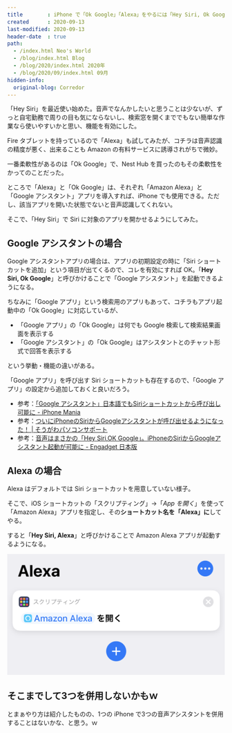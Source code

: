 ```yaml
---
title        : iPhone で「Ok Google」「Alexa」をやるには「Hey Siri, Ok Google」「Hey Siri, Alexa」と呼ぶ
created      : 2020-09-13
last-modified: 2020-09-13
header-date  : true
path:
  - /index.html Neo's World
  - /blog/index.html Blog
  - /blog/2020/index.html 2020年
  - /blog/2020/09/index.html 09月
hidden-info:
  original-blog: Corredor
---
```


「Hey Siri」を最近使い始めた。音声でなんかしたいと思うことは少ないが、ずっと自宅勤務で周りの目も気にならないし、検索窓を開くまででもない簡単な作業なら使いやすいかと思い、機能を有効にした。

Fire タブレットを持っているので「Alexa」も試してみたが、コチラは音声認識の精度が悪く、出来ることも Amazon の有料サービスに誘導されがちで微妙。

一番柔軟性があるのは「Ok Google」で、Nest Hub を買ったのもその柔軟性をかってのことだった。

ところで「Alexa」と「Ok Google」は、それぞれ「Amazon Alexa」と「Google アシスタント」アプリを導入すれば、iPhone でも使用できる。ただし、該当アプリを開いた状態でないと音声認識してくれない。

そこで、「Hey Siri」で Siri に対象のアプリを開かせるようにしてみた。

## Google アシスタントの場合

Google アシスタントアプリの場合は、アプリの初期設定の時に「Siri ショートカットを追加」という項目が出てくるので、コレを有効にすれば OK。「**Hey Siri, Ok Google**」と呼びかけることで「Google アシスタント」を起動できるようになる。

ちなみに「Google アプリ」という検索用のアプリもあって、コチラもアプリ起動中の「Ok Google」に対応しているが、

- 「Google アプリ」の「Ok Google」は何でも Google 検索して検索結果画面を表示する
- 「Google アシスタント」の「Ok Google」はアシスタントとのチャット形式で回答を表示する

という挙動・機能の違いがある。

「Google アプリ」を呼び出す Siri ショートカットも存在するので、「Google アプリ」の設定から追加しておくと良いだろう。

- 参考：[「Google アシスタント」日本語でもSiriショートカットから呼び出し可能に - iPhone Mania](https://iphone-mania.jp/news-233683/)
- 参考：[ついにiPhoneのSiriからGoogleアシスタントが呼び出せるようになった！ | そうがわパソコンサポート](https://sougawa-pc.net/hey-siri-ok-google/)
- 参考：[音声はまさかの「Hey Siri,OK Google」。iPhoneのSiriからGoogleアシスタント起動が可能に - Engadget 日本版](https://japanese.engadget.com/jp-2018-11-21-hey-siri-ok-google-iphone-siri-google.html)

## Alexa の場合

Alexa はデフォルトでは Siri ショートカットを用意していない様子。

そこで、iOS ショートカットの「スクリプティング」→「*App を開く*」を使って「Amazon Alexa」アプリを指定し、その**ショートカット名を「Alexa」に**してやる。

すると「**Hey Siri, Alexa**」と呼びかけることで Amazon Alexa アプリが起動するようになる。

![Alexa を開く](13-01-01.png)

## そこまでして3つを併用しないかもｗ

とまぁやり方は紹介したものの、1つの iPhone で3つの音声アシスタントを併用することはないかな、と思う。ｗ
